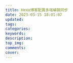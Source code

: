 ```yaml
---
title: Hexo博客配置多端编辑同步
date: 2023-03-15 18:01:07
updated:
tags:
categories:
keywords:
description:
top_img:
comments:
cover:
---
```

